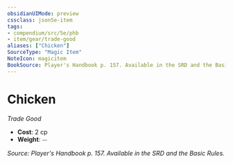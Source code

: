 ```yaml
---
obsidianUIMode: preview
cssclass: json5e-item
tags:
- compendium/src/5e/phb
- item/gear/trade-good
aliases: ["Chicken"]
SourceType: "Magic Item"
NoteIcon: magicitem
BookSource: Player's Handbook p. 157. Available in the SRD and the Basic Rules.
---
```

# Chicken
*Trade Good*  

- **Cost**: 2 cp
- **Weight**: ⏤

*Source: Player's Handbook p. 157. Available in the SRD and the Basic Rules.*